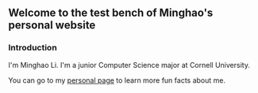 ## Welcome to the test bench of Minghao's personal website

### Introduction
I'm Minghao Li. I'm a junior Computer Science major at Cornell University. 

You can go to my [personal page](https://https://sophiali06.github.io/personal_site/Personal) to learn more fun facts about me.

